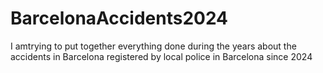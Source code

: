 # BarcelonaAccidents2024
I amtrying to put together everything done during the years about the accidents in Barcelona registered by local police in Barcelona since 2024
